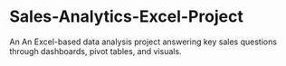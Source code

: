 # Sales-Analytics-Excel-Project
An An Excel-based data analysis project answering key sales questions through dashboards, pivot tables, and visuals.

